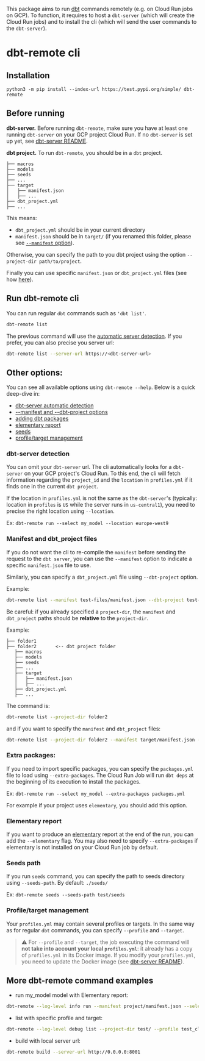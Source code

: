 This package aims to run [dbt][dbt-url] commands remotely (e.g. on Cloud Run jobs on GCP). To function, it requires to host a ```dbt-server``` (which will create the Cloud Run jobs) and to install the cli (which will send the user commands to the ```dbt-server```).

# dbt-remote cli

## Installation

```python3 -m pip install --index-url https://test.pypi.org/simple/ dbt-remote ```

## Before running

**dbt-server.**
Before running ```dbt-remote```, make sure you have at least one running ```dbt-server``` on your GCP project Cloud Run. If no ```dbt-server``` is set up yet, see [dbt-server README][dbt-server-section].

**dbt project.**
To run ```dbt-remote```, you should be in a ```dbt``` project.

```
├── macros
├── models
├── seeds
├── ...
├── target
│   ├── manifest.json
│   ├── ...
├── dbt_project.yml
├── ...
```
This means:
- ```dbt_project.yml``` should be in your current directory 
- ```manifest.json``` should be in ```target/``` (if you renamed this folder, please see [```--manifest``` option](#manifest-and-dbt_project-files)).

Otherwise, you can specify the path to you dbt project using the option ```--project-dir path/to/project```.

Finally you can use specific ```manifest.json``` or ```dbt_project.yml``` files (see how [here](#manifest-and-dbt_project-files)).


## Run dbt-remote cli

You can run regular ```dbt``` commands such as ```'dbt list'```.
```sh 
dbt-remote list
```
The previous command will use the [automatic server detection](#dbt-server-detection). If you prefer, you can also precise you server url:
```sh 
dbt-remote list --server-url https://<dbt-server-url>
```

## Other options:

You can see all available options using ```dbt-remote --help```.
Below is a quick deep-dive in:
- [dbt-server automatic detection](#dbt-server-detection)
- [--manifest and --dbt-project options](#manifest-and-dbt_project-files)
- [adding dbt packages](#extra-packages)
- [elementary report](#elementary-report)
- [seeds](#seeds-path)
- [profile/target management](#profiletarget-management)

### **dbt-server detection**

You can omit your ```dbt-server``` url. The cli automatically looks for a ```dbt-server``` on your GCP project's Cloud Run.
To this end, the cli will fetch information regarding the ```project_id``` and the ```location``` in ```profiles.yml``` if it finds one in the current ```dbt project```.

If the location in ```profiles.yml``` is not the same as the ```dbt-server```'s (typically: location in ```profiles``` is ```US``` while the server runs in ```us-central1```), you need to precise the right location using ```--location```.

Ex: ```dbt-remote run --select my_model --location europe-west9```

### **Manifest and dbt_project files**

If you do not want the cli to re-compile the ```manifest``` before sending the request to the ```dbt server```, you can use the ```--manifest``` option to indicate a specific ```manifest.json``` file to use.

Similarly, you can specify a ```dbt_project.yml``` file using ```--dbt-project``` option.

Example:
```sh
dbt-remote list --manifest test-files/manifest.json --dbt-project test-files/dbt_project.yml
```

Be careful: if you already specified a ```project-dir```, the ```manifest``` and ```dbt_project``` paths should be **relative** to the ```project-dir```.

Example:
```
├── folder1
├── folder2       <-- dbt project folder
   ├── macros
   ├── models
   ├── seeds
   ├── ...
   ├── target
   │   ├── manifest.json
   │   ├── ...
   ├── dbt_project.yml
   ├── ...
```
The command is:
```sh
dbt-remote list --project-dir folder2
```
and if you want to specify the ```manifest``` and ```dbt_project``` files:
```sh
dbt-remote list --project-dir folder2 --manifest target/manifest.json --dbt-project dbt_project.yml
```

### **Extra packages:**

If you need to import specific packages, you can specify the ```packages.yml``` file to load using ```--extra-packages```. The Cloud Run Job will run ```dbt deps``` at the beginning of its execution to install the packages.

Ex: ```dbt-remote run --select my_model --extra-packages packages.yml```

For example if your project uses ```elementary```, you should add this option.


### **Elementary report**

If you want to produce an [elementary][elementary-url] report at the end of the run, you can add the ```--elementary``` flag. You may also need to specify ```--extra-packages``` if elementary is not installed on your Cloud Run job by default.


### **Seeds path**

If you run ```seeds``` command, you can specify the path to seeds directory using ```--seeds-path```. By default: ```./seeds/```

Ex: ```dbt-remote seeds --seeds-path test/seeds```


### **Profile/target management**

Your ```profiles.yml``` may contain several profiles or targets. In the same way as for regular ```dbt``` commands, you can specify ```--profile``` and ```--target```.

> :warning: For ```--profile``` and ```--target```, the job executing the command will **not take into account your local ```profiles.yml```**: it already has a copy of ```profiles.yml``` in its Docker image. If you modify your ```profiles.yml```, you need to update the Docker image (see [dbt-server README][dbt-server-section]).


## More dbt-remote command examples

- run my_model model with Elementary report: 

```sh
dbt-remote --log-level info run --manifest project/manifest.json --select my_model --dbt_project project/dbt_project.yml --extra-packages project/packages.yml --elementary
```


- list with specific profile and target: 

```sh
dbt-remote --log-level debug list --project-dir test/ --profile test_cloud_run --target dev
```


- build with local server url: 

```sh
dbt-remote build --server-url http://0.0.0.0:8001
```

[//]: #

   [git-repo-url]: <https://github.com/artefactory-fr/dbt-server>
   [dbt-url]: <https://www.getdbt.com/>
   [elementary-url]: <https://www.elementary-data.com/>
   [dbt-server-section]: <https://github.com/artefactory-fr/dbt-server/blob/diff-pr/api/README.md>
